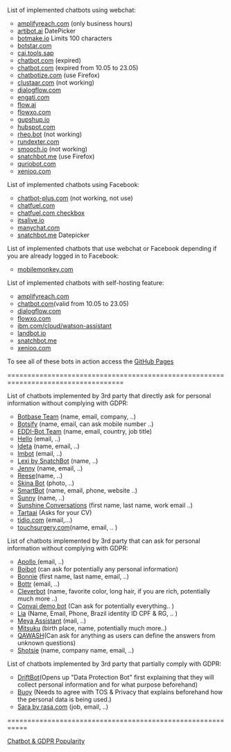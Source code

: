 List of implemented chatbots using webchat:

<ol style="list-style-type:circle;">
  <li><a href="amplifyreach.html">amplifyreach.com</a> (only business hours)</li>
  <li><a href="artibot.html">artibot.ai</a> DatePicker</li>
  <li><a href="botmake.html">botmake.io</a> Limits 100 characters</li>
  <li><a href="botstar.html">botstar.com</a></li>
  <li><a href="SAPCAI.html">cai.tools.sap</a></li>
  <li><a href="chatbot.html">chatbot.com</a> (expired)</li>
  <li><a href="chatbot2.html">chatbot.com</a> (expired from 10.05 to 23.05)</li>
  <li><a href="chatbotize.html">chatbotize.com</a> (use Firefox)</li>
  <li><a href="clustaar.html">clustaar.com</a> (not working)</li>
  <li><a href="dialogflow.html">dialogflow.com</a></li>
  <li><a href="engati.html">engati.com</a></li>
  <li><a href="flow.html">flow.ai</a></li>
  <li><a href="flowxo.html">flowxo.com</a></li>
  <li><a href="gupshup.html">gupshup.io</a></li>
  <li><a href="hubspot.html">hubspot.com</a></li>
  <li><a href="rheo.html">rheo.bot</a> (not working)</li>
  <li><a href="rundexter.html">rundexter.com</a></li>
  <li><a href="smooch.html">smooch.io</a> (not working) </li>
  <li><a href="snatchbot.html">snatchbot.me</a> (use Firefox)</li>
  <li><a href="quribot.html">quriobot.com</a></li>
  <li><a href="xenioo.html">xenioo.com</a></li>
</ol>

List of implemented chatbots using Facebook:

<ol style="list-style-type:circle;">
  <li><a href="chatbot-plus.html">chatbot-plus.com</a> (not working, not use)</li>
  <li><a href="chatfuel.html">chatfuel.com</a></li>
  <li><a href="chatfuel_checkbox.html">chatfuel.com checkbox</a></li>
  <li><a href="facebook_itsalive.html">itsalive.io</a></li>
  <li><a href="manychat.html">manychat.com</a></li>
  <li><a href="snatchbot_fb.html">snatchbot.me</a> Datepicker</li>
</ol>

List of implemented chatbots that use webchat or Facebook depending if you are already logged in to Facebook:
<ul style="list-style-type:circle;">
  <li><a href="mobilemonkey.html">mobilemonkey.com</a></li>
</ul>

List of implemented chatbots with self-hosting feature:
<ol style="list-style-type:circle;">
  <li><a href="https://launch.amplifyreach.com/chat-demo/1fccb792580fc757.html">amplifyreach.com</a></li>
  <li><a href="https://www.chatbot.com/preview/?widgetId=5eb7e06c213cb400060396f0">chatbot.com</a>(valid from 10.05 to 23.05)</li>
  <li><a href="https://bot.dialogflow.com/ff63f14f-d000-4b76-9196-94a46236a0aa">dialogflow.com</a></li>
  <li><a href="https://fxo.io/m/85eyk78b">flowxo.com</a></li>
  <li><a href="https://integrations.us-south.assistant.watson.cloud.ibm.com/web/public/3bcac639-0622-401e-ac5d-ad3da6ff5e85">ibm.com/cloud/watson-assistant</a></li>
  <li><a href="https://landbot.io/u/H-470427-E5NIXNHGR76LICFY/index.html">landbot.io</a></li>
  <li><a href="https://webchat.snatchbot.me/eb6597596be7f48006b7d465d3f8eb490b93e9bfc745677ee660cf3a5b1c8431">snatchbot.me</a></li>
  <li><a href="https://preview.xenioo.com/u/app02/SufVv9VaUATA8aOMIYzijIVy">xenioo.com</a></li>
</ol>

To see all of these bots in action access the [GitHub Pages](https://eacunha.github.io/chatbots)

===================================================================================

List of chatbots implemented by 3rd party that directly ask for personal information without complying with GDPR:

<ol style="list-style-type:circle;">
  <li><a href="https://www.botbase.tech">Botbase Team</a> (name, email, company, ..)</li>
  <li><a href="https://botsify.com">Botsify</a> (name, email, can ask mobile number ..) </li>
  <li><a href="https://www.labs.ai">EDDI-Bot Team</a> (name, email, country, job title) </li>
  <li><a href="https://www.enterprisebotmanager.com">Hello</a> (email, ..)</li>
  <li><a href="https://www.ideta.io">Ideta</a> (name, email, ..)</li>
  <li><a href="https://imperson.com">Imbot</a> (email, ..)</li>
  <li><a href="https://snatchbot.me/">Lexi by SnatchBot</a> (name, ..)</li>
  <li><a href="https://www.getjenny.com">Jenny</a> (name, email, ..)</li>
  <li><a href="https://www.topuniversities.com/university-rankings-articles/university-subject-rankings/top-medical-schools-2020">Reese</a>(name, ..)</li> 
  <li><a href="https://skinive.com">Skina Bot</a> (photo, ..)</li>
  <li><a href="https://www.smatbot.com">SmartBot</a> (name, email, phone, website ..)</li>
  <li><a href="https://www.zendesk.com/message/state-of-messaging-2020/#chapter-1">Sunny</a> (name, ..)</li>
  <li><a href="https://smooch.io/">Sunshine Conversations</a> (first name, last name, work email ..)</li>
  <li><a href="https://www.messenger.com/t/tartaai">Tartaai</a> (Asks for your CV) </li>
  <li><a href="tidio.html">tidio.com</a> (email,...) </li>
  <li><a href="https://www.touchsurgery.com/">touchsurgery.com</a>(name, email, .. )</li> 
</ol>

List of chatbots implemented by 3rd party that can ask for personal information without complying with GDPR:

<ol style="list-style-type:circle;">
  <li><a href="https://webchat.botframework.com/embed/AvatierChatbot4/gemini?b=AvatierChatbot4&s=ckkUkDh4xHs.cwA.PIg.7u6h3GNAegO_gOcv41W33_bvGfWkr2WfjJWkv9rXprY&username=You">Apollo
  </a> (email, ..)</li>
  <li><a href="https://www.boibot.com/en/">Boibot</a> (can ask for potentially any personal information)</li>
  <li><a href="https://www.botsquad.com">Bonnie</a> (first name, last name, email, ..)</li>
  <li><a href="https://bottr.me/">Bottr</a> (email, ..)</li>
  <li><a href="https://www.cleverbot.com/?2">Cleverbot</a> (name, favorite color, long hair, if you are rich, potentially much more ..) </li>
  <li><a href="https://convai.huggingface.co/">Convai demo bot</a> (Can ask for potentially everything.. )</li>
  <li><a href="https://www.leroymerlin.com.br/fale-conosco">Lia</a> (Name, Email, Phone, Brazil identity ID CPF & RG, .. )</li>
  <li><a href="https://www.meya.ai/">Meya Assistant</a> (mail, ..)</li>
  <li><a href="http://www.square-bear.co.uk/mitsuku/nfchat.htm">Mitsuku</a> (birth place, name, potentially much more..)</li>
  <li><a href="http://qaqash.com">QAWASH</a>(Can ask for anything as users can define the answers from unknown questions)</li>
  <li><a href="https://www.starshotsoftware.com/chatbots-and-ai-services">Shotsie</a> (name, company name, email, ..)</li>
</ol>

List of chatbots implemented by 3rd party that partially comply with GDPR:

<ol style="list-style-type:circle;">
  <li><a href="https://www.drift.com">DriftBot</a>(Opens up "Data Protection Bot" first explaining that they will collect personal information and for what purpose beforehand) </li> 
  <li><a href="https://www.buoyhealth.com/symptom-checker/">Buoy</a> (Needs to agree with TOS & Privacy that explains beforehand how the personal data is being used.) </li>
  <li><a href="https://rasa.com/docs/getting-started/">Sara by rasa.com</a> (job, email, ..)</li>
</ol>

===========================================================

<a href="popularity.html">Chatbot & GDPR Popularity</a>
